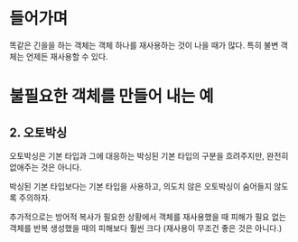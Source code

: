 # 들어가며
똑같은 긴을을 하는 객체는 객체 하나를 재사용하는 것이 나을 때가 많다. 특히 불변 객체는 언제든 재사용할 수 있다. 

# 불필요한 객체를 만들어 내는 예

## 2. 오토박싱
오토박싱은 기본 타입과 그에 대응하는 박싱된 기본 타입의 구분을 흐려주지만, 완전히 없애주는 것은 아니다. 

박싱된 기본 타입보다는 기본 타입을 사용하고, 의도치 않은 오토박싱이 숨어들지 않도록 주의하자.

추가적으로는 방어적 복사가 필요한 상황에서 객체를 재사용했을 때 피해가 필요 없는 객체를 반복 생성했을 때의 피해보다 훨씬 크다 (재사용이 무조건 좋은 것은 아니다.)